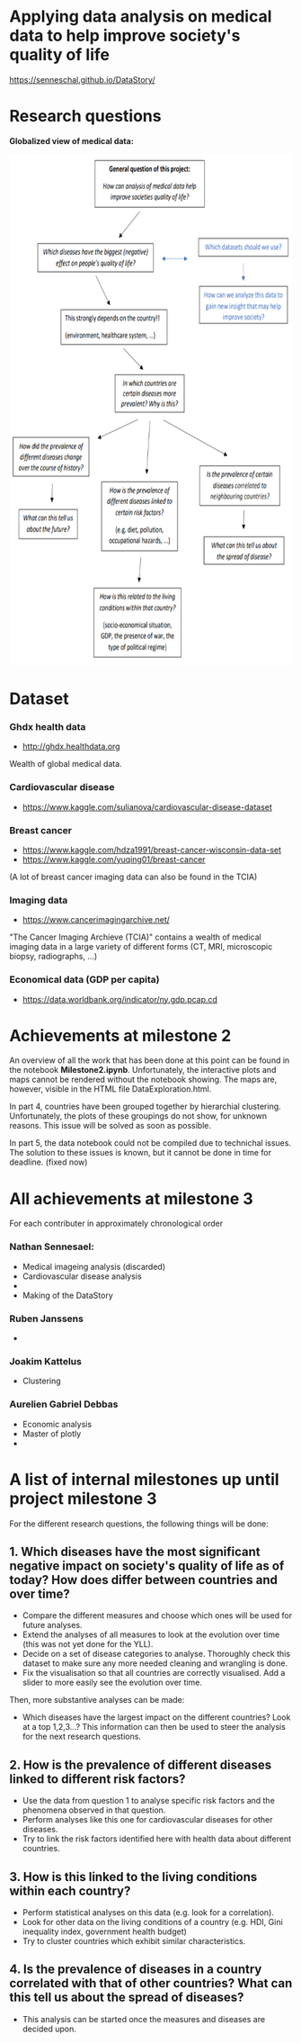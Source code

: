 # Applying data analysis on medical data to help improve society's quality of life

https://senneschal.github.io/DataStory/

# Research questions

**Globalized view of medical data:**

<p align="center">
<img src="https://github.com/Senneschal/Data_Science_Alliance/blob/master/Images/scheme.png" alt="alt text" width="700" height="910"></p>

# Dataset

### Ghdx health data 
* http://ghdx.healthdata.org

Wealth of global medical data.

### Cardiovascular disease
* https://www.kaggle.com/sulianova/cardiovascular-disease-dataset

### Breast cancer
* https://www.kaggle.com/hdza1991/breast-cancer-wisconsin-data-set
* https://www.kaggle.com/yuqing01/breast-cancer

(A lot of breast cancer imaging data can also be found in the TCIA)

### Imaging data
* https://www.cancerimagingarchive.net/

"The Cancer Imaging Archieve (TCIA)" contains a wealth of medical imaging data in a large variety of different forms (CT, MRI, microscopic biopsy, radiographs, ...)

### Economical data (GDP per capita) 

* https://data.worldbank.org/indicator/ny.gdp.pcap.cd


# Achievements at milestone 2
An overview of all the work that has been done at this point can be found in the notebook **Milestone2.ipynb**. Unfortunately, the interactive plots and maps cannot be rendered without the notebook showing. The maps are, however, visible in the HTML file DataExploration.html.

In part 4, countries have been grouped together by hierarchial clustering. Unfortunately, the plots of these groupings do not show, for unknown reasons. This issue will be solved as soon as possible. 

In part 5, the data notebook could not be compiled due to technichal issues. The solution to these issues is known, but it cannot be done in time for deadline. (fixed now)


# All achievements at milestone 3

For each contributer in approximately chronological order

### Nathan Sennesael:
* Medical imageing analysis (discarded)
* Cardiovascular disease analysis
* 
* Making of the DataStory

### Ruben Janssens
* 

### Joakim Kattelus
* Clustering 


### Aurelien Gabriel Debbas
* Economic analysis
* Master of plotly
* 




# A list of internal milestones up until project milestone 3
For the different research questions, the following things will be done:

## 1. Which diseases have the most significant negative impact on society's quality of life as of today? How does differ between countries and over time?
* Compare the different measures and choose which ones will be used for future analyses.
* Extend the analyses of all measures to look at the evolution over time (this was not yet done for the YLL).
* Decide on a set of disease categories to analyse. Thoroughly check this dataset to make sure any more needed cleaning and wrangling is done.
* Fix the visualisation so that all countries are correctly visualised. Add a slider to more easily see the evolution over time.

Then, more substantive analyses can be made:
* Which diseases have the largest impact on the different countries? Look at a top 1,2,3...? This information can then be used to steer the analysis for the next research questions.

## 2. How is the prevalence of different diseases linked to different risk factors?
* Use the data from question 1 to analyse specific risk factors and the phenomena observed in that question.
* Perform analyses like this one for cardiovascular diseases for other diseases.
* Try to link the risk factors identified here with health data about different countries.

## 3. How is this linked to the living conditions within each country?
* Perform statistical analyses on this data (e.g. look for a correlation).
* Look for other data on the living conditions of a country (e.g. HDI, Gini inequality index, government health budget)
* Try to cluster countries which exhibit similar characteristics.

## 4. Is the prevalence of diseases in a country correlated with that of other countries? What can this tell us about the spread of diseases?
* This analysis can be started once the measures and diseases are decided upon.
